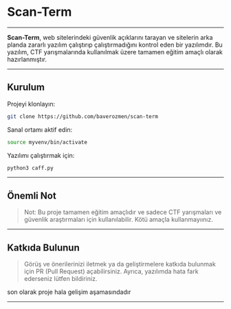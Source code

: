 # Scan-Term

---

**Scan-Term**, web sitelerindeki güvenlik açıklarını tarayan ve sitelerin arka planda zararlı yazılım çalıştırıp çalıştırmadığını kontrol eden bir yazılımdır. Bu yazılım, CTF yarışmalarında kullanılmak üzere tamamen eğitim amaçlı olarak hazırlanmıştır.

---

## Kurulum

Projeyi klonlayın:

```bash
git clone https://github.com/baverozmen/scan-term
```

Sanal ortamı aktif edin:
```bash
source myvenv/bin/activate

```

Yazılımı çalıştırmak için:
```bash
python3 caff.py

```

---
## Önemli Not

>Not: Bu proje tamamen eğitim amaçlıdır ve sadece CTF yarışmaları ve güvenlik araştırmaları için kullanılabilir. Kötü amaçla kullanmayıınız.

---

## Katkıda Bulunun 

>Görüş ve önerilerinizi iletmek ya da geliştirmelere katkıda bulunmak için PR (Pull Request) açabilirsiniz. Ayrıca, yazılımda hata fark ederseniz lütfen bildiriniz.

son olarak proje hala gelişim aşamasındadır

---

